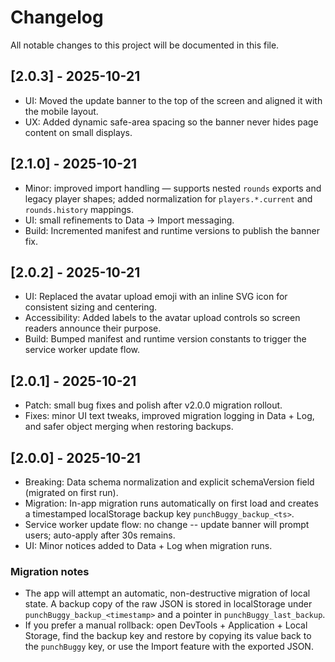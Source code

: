 # Changelog

All notable changes to this project will be documented in this file.

## [2.0.3] - 2025-10-21
- UI: Moved the update banner to the top of the screen and aligned it with the mobile layout.
- UX: Added dynamic safe-area spacing so the banner never hides page content on small displays.

## [2.1.0] - 2025-10-21
- Minor: improved import handling — supports nested `rounds` exports and legacy player shapes; added normalization for `players.*.current` and `rounds.history` mappings.
- UI: small refinements to Data → Import messaging.
- Build: Incremented manifest and runtime versions to publish the banner fix.

## [2.0.2] - 2025-10-21
- UI: Replaced the avatar upload emoji with an inline SVG icon for consistent sizing and centering.
- Accessibility: Added labels to the avatar upload controls so screen readers announce their purpose.
- Build: Bumped manifest and runtime version constants to trigger the service worker update flow.

## [2.0.1] - 2025-10-21
- Patch: small bug fixes and polish after v2.0.0 migration rollout.
- Fixes: minor UI text tweaks, improved migration logging in Data + Log, and safer object merging when restoring backups.

## [2.0.0] - 2025-10-21
- Breaking: Data schema normalization and explicit schemaVersion field (migrated on first run).
- Migration: In-app migration runs automatically on first load and creates a timestamped localStorage backup key `punchBuggy_backup_<ts>`.
- Service worker update flow: no change -- update banner will prompt users; auto-apply after 30s remains.
- UI: Minor notices added to Data + Log when migration runs.

### Migration notes
- The app will attempt an automatic, non-destructive migration of local state. A backup copy of the raw JSON is stored in localStorage under `punchBuggy_backup_<timestamp>` and a pointer in `punchBuggy_last_backup`.
- If you prefer a manual rollback: open DevTools + Application + Local Storage, find the backup key and restore by copying its value back to the `punchBuggy` key, or use the Import feature with the exported JSON.
